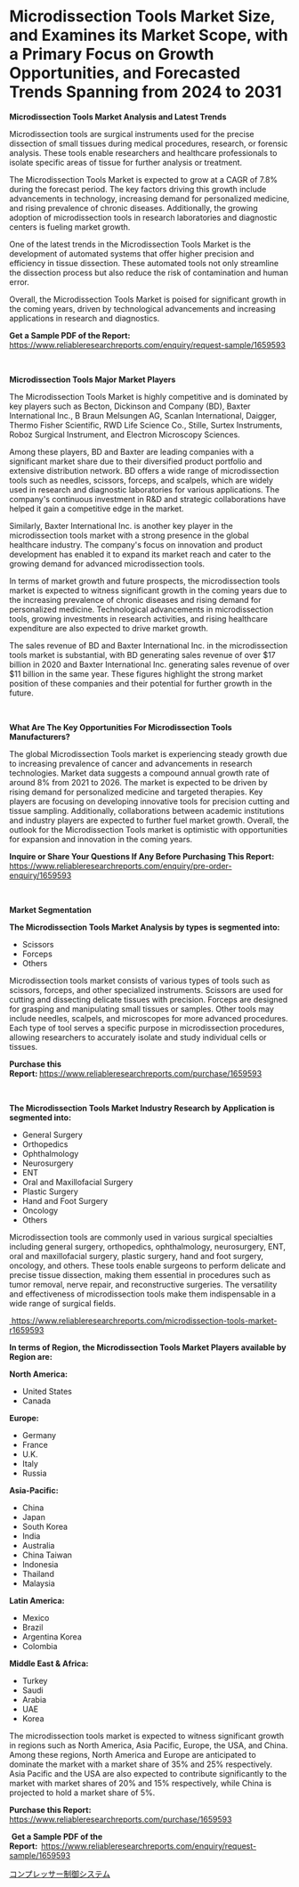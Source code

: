 <p><h1>Microdissection Tools Market Size, and Examines its Market Scope, with a Primary Focus on Growth Opportunities, and Forecasted Trends Spanning from 2024 to 2031</h1></p><p><strong>Microdissection Tools Market Analysis and Latest Trends</strong></p>
<p><p>Microdissection tools are surgical instruments used for the precise dissection of small tissues during medical procedures, research, or forensic analysis. These tools enable researchers and healthcare professionals to isolate specific areas of tissue for further analysis or treatment.</p><p>The Microdissection Tools Market is expected to grow at a CAGR of 7.8% during the forecast period. The key factors driving this growth include advancements in technology, increasing demand for personalized medicine, and rising prevalence of chronic diseases. Additionally, the growing adoption of microdissection tools in research laboratories and diagnostic centers is fueling market growth.</p><p>One of the latest trends in the Microdissection Tools Market is the development of automated systems that offer higher precision and efficiency in tissue dissection. These automated tools not only streamline the dissection process but also reduce the risk of contamination and human error.</p><p>Overall, the Microdissection Tools Market is poised for significant growth in the coming years, driven by technological advancements and increasing applications in research and diagnostics.</p></p>
<p><strong>Get a Sample PDF of the Report:&nbsp;</strong> <a href="https://www.reliableresearchreports.com/enquiry/request-sample/1659593">https://www.reliableresearchreports.com/enquiry/request-sample/1659593</a></p>
<p>&nbsp;</p>
<p><strong>Microdissection Tools Major Market Players</strong></p>
<p><p>The Microdissection Tools Market is highly competitive and is dominated by key players such as Becton, Dickinson and Company (BD), Baxter International Inc., B Braun Melsungen AG, Scanlan International, Daigger, Thermo Fisher Scientific, RWD Life Science Co., Stille, Surtex Instruments, Roboz Surgical Instrument, and Electron Microscopy Sciences. </p><p>Among these players, BD and Baxter are leading companies with a significant market share due to their diversified product portfolio and extensive distribution network. BD offers a wide range of microdissection tools such as needles, scissors, forceps, and scalpels, which are widely used in research and diagnostic laboratories for various applications. The company's continuous investment in R&D and strategic collaborations have helped it gain a competitive edge in the market.</p><p>Similarly, Baxter International Inc. is another key player in the microdissection tools market with a strong presence in the global healthcare industry. The company's focus on innovation and product development has enabled it to expand its market reach and cater to the growing demand for advanced microdissection tools.</p><p>In terms of market growth and future prospects, the microdissection tools market is expected to witness significant growth in the coming years due to the increasing prevalence of chronic diseases and rising demand for personalized medicine. Technological advancements in microdissection tools, growing investments in research activities, and rising healthcare expenditure are also expected to drive market growth.</p><p>The sales revenue of BD and Baxter International Inc. in the microdissection tools market is substantial, with BD generating sales revenue of over $17 billion in 2020 and Baxter International Inc. generating sales revenue of over $11 billion in the same year. These figures highlight the strong market position of these companies and their potential for further growth in the future.</p></p>
<p>&nbsp;</p>
<p><strong>What Are The Key Opportunities For Microdissection Tools Manufacturers?</strong></p>
<p><p>The global Microdissection Tools market is experiencing steady growth due to increasing prevalence of cancer and advancements in research technologies. Market data suggests a compound annual growth rate of around 8% from 2021 to 2026. The market is expected to be driven by rising demand for personalized medicine and targeted therapies. Key players are focusing on developing innovative tools for precision cutting and tissue sampling. Additionally, collaborations between academic institutions and industry players are expected to further fuel market growth. Overall, the outlook for the Microdissection Tools market is optimistic with opportunities for expansion and innovation in the coming years.</p></p>
<p><strong>Inquire or Share Your Questions If Any Before Purchasing This Report:</strong> <a href="https://www.reliableresearchreports.com/enquiry/pre-order-enquiry/1659593">https://www.reliableresearchreports.com/enquiry/pre-order-enquiry/1659593</a></p>
<p>&nbsp;</p>
<p><strong>Market Segmentation</strong></p>
<p><strong>The Microdissection Tools Market Analysis by types is segmented into:</strong></p>
<p><ul><li>Scissors</li><li>Forceps</li><li>Others</li></ul></p>
<p><p>Microdissection tools market consists of various types of tools such as scissors, forceps, and other specialized instruments. Scissors are used for cutting and dissecting delicate tissues with precision. Forceps are designed for grasping and manipulating small tissues or samples. Other tools may include needles, scalpels, and microscopes for more advanced procedures. Each type of tool serves a specific purpose in microdissection procedures, allowing researchers to accurately isolate and study individual cells or tissues.</p></p>
<p><strong>Purchase this Report:&nbsp;</strong><a href="https://www.reliableresearchreports.com/purchase/1659593">https://www.reliableresearchreports.com/purchase/1659593</a></p>
<p>&nbsp;</p>
<p><strong>The Microdissection Tools Market Industry Research by Application is segmented into:</strong></p>
<p><ul><li>General Surgery</li><li>Orthopedics</li><li>Ophthalmology</li><li>Neurosurgery</li><li>ENT</li><li>Oral and Maxillofacial Surgery</li><li>Plastic Surgery</li><li>Hand and Foot Surgery</li><li>Oncology</li><li>Others</li></ul></p>
<p><p>Microdissection tools are commonly used in various surgical specialties including general surgery, orthopedics, ophthalmology, neurosurgery, ENT, oral and maxillofacial surgery, plastic surgery, hand and foot surgery, oncology, and others. These tools enable surgeons to perform delicate and precise tissue dissection, making them essential in procedures such as tumor removal, nerve repair, and reconstructive surgeries. The versatility and effectiveness of microdissection tools make them indispensable in a wide range of surgical fields.</p></p>
<p><a href="https://www.reliableresearchreports.com/microdissection-tools-market-r1659593">&nbsp;https://www.reliableresearchreports.com/microdissection-tools-market-r1659593</a></p>
<p><strong>In terms of Region, the Microdissection Tools Market Players available by Region are:</strong></p>
<p>
    <p> <strong> North America: </strong>
        <ul>
            <li>United States</li>
            <li>Canada</li>
        </ul>
        </p> 
    <p> <strong> Europe: </strong>
        <ul>
            <li>Germany</li>
            <li>France</li>
            <li>U.K.</li>
            <li>Italy</li>
            <li>Russia</li>
        </ul>
        </p> 
    <p> <strong> Asia-Pacific: </strong>
        <ul>
            <li>China</li>
            <li>Japan</li>
            <li>South Korea</li>
            <li>India</li>
            <li>Australia</li>
            <li>China Taiwan</li>
            <li>Indonesia</li>
            <li>Thailand</li>
            <li>Malaysia</li>
        </ul>
        </p> 
    <p> <strong> Latin America: </strong>
        <ul>
            <li>Mexico</li>
            <li>Brazil</li>
            <li>Argentina Korea</li>
            <li>Colombia</li>
        </ul>
        </p> 
    <p> <strong> Middle East & Africa: </strong>
        <ul>
            <li>Turkey</li>
            <li>Saudi</li>
            <li>Arabia</li>
            <li>UAE</li>
            <li>Korea</li>
        </ul>
    </p>
    </p>
<p><p>The microdissection tools market is expected to witness significant growth in regions such as North America, Asia Pacific, Europe, the USA, and China. Among these regions, North America and Europe are anticipated to dominate the market with a market share of 35% and 25% respectively. Asia Pacific and the USA are also expected to contribute significantly to the market with market shares of 20% and 15% respectively, while China is projected to hold a market share of 5%.</p></p>
<p><strong>Purchase this Report: </strong><a href="https://www.reliableresearchreports.com/purchase/1659593">https://www.reliableresearchreports.com/purchase/1659593</a></p>
<p>&nbsp;<strong>Get a Sample PDF of the Report:&nbsp;&nbsp;</strong><a href="https://www.reliableresearchreports.com/enquiry/request-sample/1659593">https://www.reliableresearchreports.com/enquiry/request-sample/1659593</a></p>
<p><strong></strong></p>
<p><p><a href="https://github.com/CarlieShields/Market-Research-Report-List-1/blob/main/974459348444.md">コンプレッサー制御システム</a></p></p>